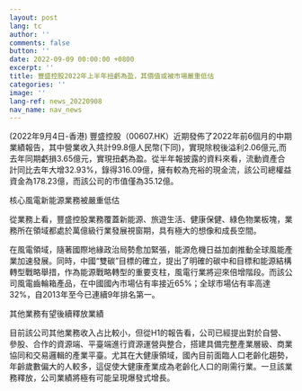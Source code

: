 ```yaml
---
layout: post
lang: tc
author: ''
comments: false
button: ''
date: 2022-09-09 00:00:00 +0800
excerpt: ''
title: 豐盛控股2022年上半年扭虧為盈，其價值或被市場嚴重低估
categories: ''
image: ''
lang-ref: news_20220908
nav_name: nav_news
---
```


(2022年9月4日-香港) 豐盛控股（00607.HK）近期發佈了2022年前6個月的中期業績報告，其中營業收入共計99.8億人民幣(下同)，實現除稅後溢利2.06億元,而去年同期虧損3.65億元，實現扭虧為盈。從半年報披露的資料來看，流動資產合計同比去年大增32.93%，錄得316.09億，擁有較為充裕的現金流，該公司總權益資金為178.23億，而該公司的市值僅為35.12億。

核心風電新能源業務被嚴重低估

從業務上看，豐盛控股業務覆蓋新能源、旅遊生活、健康保健、綠色物業板塊，業務所在領域都處於萬億級行業發展視窗期，具有極大的想像和成長空間。

在風電領域，隨著國際地緣政治局勢愈加緊張，能源危機日益加劇推動全球風能產業加速發展。同時，中國“雙碳”目標的確立，提出了明確的碳中和目標和能源結構轉型戰略舉措，作為能源戰略轉型的重要支柱，風電行業將迎來倍增階段。而該公司風電齒輪箱產品，在中國國內市場佔有率接近65%；全球市場佔有率高達32%，自2013年至今已連續9年排名第一。

其他業務有望後續釋放業績

目前該公司其他業務收入占比較小，但從H1的報告看，公司已經提出對於自營、參股、合作的資源端、平臺端進行資源運營與整合，搭建具備完整產業層級、商業協同和交易邏輯的產業平臺。尤其在大健康領域，國內目前面臨人口老齡化趨勢，年齡歲數偏大的人較多，這促使大健康產業成為老齡化人口的剛需行業。一旦該業務釋放，公司業績將極有可能呈現爆發式增長。